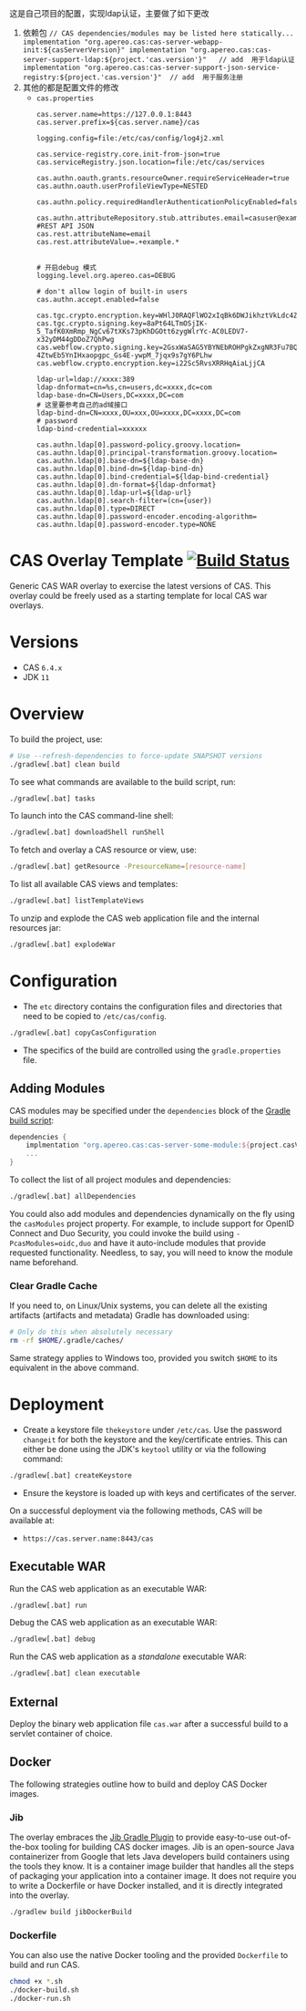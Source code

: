 这是自己项目的配置，实现ldap认证，主要做了如下更改
1. 依赖包
        ```
            // CAS dependencies/modules may be listed here statically...
            implementation "org.apereo.cas:cas-server-webapp-init:${casServerVersion}"
            implementation "org.apereo.cas:cas-server-support-ldap:${project.'cas.version'}"   // add  用于ldap认证
            implementation "org.apereo.cas:cas-server-support-json-service-registry:${project.'cas.version'}"  // add  用于服务注册
        ```
2. 其他的都是配置文件的修改
   - `cas.properties`
        ```
        cas.server.name=https://127.0.0.1:8443
        cas.server.prefix=${cas.server.name}/cas

        logging.config=file:/etc/cas/config/log4j2.xml

        cas.service-registry.core.init-from-json=true
        cas.serviceRegistry.json.location=file:/etc/cas/services

        cas.authn.oauth.grants.resourceOwner.requireServiceHeader=true
        cas.authn.oauth.userProfileViewType=NESTED

        cas.authn.policy.requiredHandlerAuthenticationPolicyEnabled=false

        cas.authn.attributeRepository.stub.attributes.email=casuser@example.org
        #REST API JSON
        cas.rest.attributeName=email
        cas.rest.attributeValue=.+example.*


        # 开启debug 模式
        logging.level.org.apereo.cas=DEBUG

        # don't allow login of built-in users
        cas.authn.accept.enabled=false

        cas.tgc.crypto.encryption.key=WHlJ0RAQFlWO2xIqBk6DWJikhztVkLdc4ZH9FAEfgCs
        cas.tgc.crypto.signing.key=8aPt64LTmOSjIK-5_TafK0XmRmp_NgCv67tXKs73pKhDGOtt6zygWlrYc-AC0LEDV7-x32yDM44gDDoZ7QhPwg
        cas.webflow.crypto.signing.key=2GsxWaSAG5YBYNEbROHPgkZxgNR3Fu7BQQiifj1VrI-4ZtwEb5YnIHxaopgpc_Gs4E-ywpM_7jqx9s7gY6PLhw
        cas.webflow.crypto.encryption.key=i22Sc5RvsXRRHqAiaLjjCA

        ldap-url=ldap://xxxx:389
        ldap-dnformat=cn=%s,cn=users,dc=xxxx,dc=com
        ldap-base-dn=CN=Users,DC=xxxx,DC=com
        # 这里要参考自己的ad域接口
        ldap-bind-dn=CN=xxxx,OU=xxx,OU=xxxx,DC=xxxx,DC=com
        # password
        ldap-bind-credential=xxxxxx    

        cas.authn.ldap[0].password-policy.groovy.location=
        cas.authn.ldap[0].principal-transformation.groovy.location=
        cas.authn.ldap[0].base-dn=${ldap-base-dn}
        cas.authn.ldap[0].bind-dn=${ldap-bind-dn}
        cas.authn.ldap[0].bind-credential=${ldap-bind-credential}
        cas.authn.ldap[0].dn-format=${ldap-dnformat}
        cas.authn.ldap[0].ldap-url=${ldap-url}
        cas.authn.ldap[0].search-filter=(cn={user})
        cas.authn.ldap[0].type=DIRECT
        cas.authn.ldap[0].password-encoder.encoding-algorithm=
        cas.authn.ldap[0].password-encoder.type=NONE

        ```

CAS Overlay Template [![Build Status](https://travis-ci.org/apereo/cas-overlay-template.svg?branch=master)](https://travis-ci.org/apereo/cas-overlay-template)
=======================

Generic CAS WAR overlay to exercise the latest versions of CAS. This overlay could be freely used as a starting template for local CAS war overlays.

# Versions

- CAS `6.4.x`
- JDK `11`

# Overview

To build the project, use:

```bash
# Use --refresh-dependencies to force-update SNAPSHOT versions
./gradlew[.bat] clean build
```

To see what commands are available to the build script, run:

```bash
./gradlew[.bat] tasks
```

To launch into the CAS command-line shell:

```bash
./gradlew[.bat] downloadShell runShell
```

To fetch and overlay a CAS resource or view, use:

```bash
./gradlew[.bat] getResource -PresourceName=[resource-name]
```

To list all available CAS views and templates:

```bash
./gradlew[.bat] listTemplateViews
```

To unzip and explode the CAS web application file and the internal resources jar:

```bash
./gradlew[.bat] explodeWar
```

# Configuration

- The `etc` directory contains the configuration files and directories that need to be copied to `/etc/cas/config`.

```bash
./gradlew[.bat] copyCasConfiguration
```

- The specifics of the build are controlled using the `gradle.properties` file.

## Adding Modules

CAS modules may be specified under the `dependencies` block of the [Gradle build script](build.gradle):

```gradle
dependencies {
    implmentation "org.apereo.cas:cas-server-some-module:${project.casVersion}"
    ...
}
```

To collect the list of all project modules and dependencies:

```bash
./gradlew[.bat] allDependencies
```

You could also add modules and dependencies dynamically on the fly using the `casModules` project property. For example, to include support for OpenID Connect and Duo Security, you could invoke the build using `-PcasModules=oidc,duo` and have it auto-include modules that provide requested functionality. Needless, to say, you will need to know the module name beforehand.

### Clear Gradle Cache

If you need to, on Linux/Unix systems, you can delete all the existing artifacts (artifacts and metadata) Gradle has downloaded using:

```bash
# Only do this when absolutely necessary
rm -rf $HOME/.gradle/caches/
```

Same strategy applies to Windows too, provided you switch `$HOME` to its equivalent in the above command.

# Deployment

- Create a keystore file `thekeystore` under `/etc/cas`. Use the password `changeit` for both the keystore and the key/certificate entries. This can either be done using the JDK's `keytool` utility or via the following command:

```bash
./gradlew[.bat] createKeystore
```

- Ensure the keystore is loaded up with keys and certificates of the server.

On a successful deployment via the following methods, CAS will be available at:

* `https://cas.server.name:8443/cas`

## Executable WAR

Run the CAS web application as an executable WAR:

```bash
./gradlew[.bat] run
```

Debug the CAS web application as an executable WAR:

```bash
./gradlew[.bat] debug
```

Run the CAS web application as a *standalone* executable WAR:

```bash
./gradlew[.bat] clean executable
```

## External

Deploy the binary web application file `cas.war` after a successful build to a servlet container of choice.

## Docker

The following strategies outline how to build and deploy CAS Docker images.

### Jib

The overlay embraces the [Jib Gradle Plugin](https://github.com/GoogleContainerTools/jib) to provide easy-to-use out-of-the-box tooling for building CAS docker images. Jib is an open-source Java containerizer from Google that lets Java developers build containers using the tools they know. It is a container image builder that handles all the steps of packaging your application into a container image. It does not require you to write a Dockerfile or have Docker installed, and it is directly integrated into the overlay.

```bash
./gradlew build jibDockerBuild
```

### Dockerfile

You can also use the native Docker tooling and the provided `Dockerfile` to build and run CAS.

```bash
chmod +x *.sh
./docker-build.sh
./docker-run.sh
```
